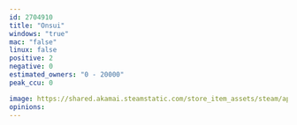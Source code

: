 ```yaml
---
id: 2704910
title: "Onsui"
windows: "true"
mac: "false"
linux: false
positive: 2
negative: 0
estimated_owners: "0 - 20000"
peak_ccu: 0

image: https://shared.akamai.steamstatic.com/store_item_assets/steam/apps/2704910/header.jpg?t=1702523571
opinions:
---
```

